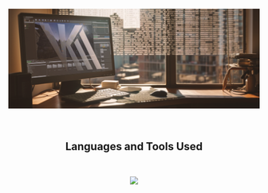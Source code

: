 ![Vik's Team Profile Generator Usage Example Video](src/vkm-header-banner-img-ver2.0.png)

<br />

<p>
<h2 align="center"> Languages and Tools Used</h2>
</p>

<br />


<p align="center">
  <a href="https://skillicons.dev">
    <img src="https://skillicons.dev/icons?i=react,js,html,css,express,jquery,mysql,mongodb,nodejs,git,bootstrap,ps,ai,ae,pr,vscode" />
  </a>
</p>
